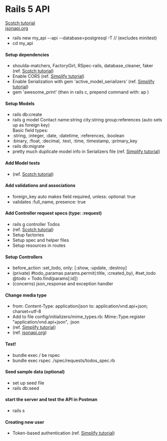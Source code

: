 # Rails 5 API

[Scotch tutorial](https://scotch.io/tutorials/build-a-restful-json-api-with-rails-5-part-one)  
[jsonapi.org](http://jsonapi.org)  

- rails new my_api --api --database=postgresql -T // (excludes minitest)  
- cd my_api  

#### Setup dependencies
- shoulda-matchers, FactoryGirl, RSpec-rails, database_cleaner, faker (ref. [Scotch tutorial](https://scotch.io/tutorials/build-a-restful-json-api-with-rails-5-part-one))  
- Enable CORS (ref. [Simplify tutorial](https://www.simplify.ba/articles/2016/06/18/creating-rails5-api-only-application-following-jsonapi-specification/))  
- Enable Serialization with gem 'active_model_serializers' (ref. [Simplify tutorial](https://www.simplify.ba/articles/2016/06/18/creating-rails5-api-only-application-following-jsonapi-specification/))  
- gem 'awesome_print'  (then in rails c, prepend command with: ap )  


#### Setup Models
- rails db:create  
- rails g model Contact name:string city:string group:references (auto sets up as foreign key)  
Basic field types:  
 - :string, :integer, :date, :datetime, :references, :boolean  
 - :binary, :float, :decimal, :text, :time, :timestamp, :primary_key  
 - rails db:migrate  
 - pretty much duplicate model info in Serializers file (ref. [Simplify tutorial](https://www.simplify.ba/articles/2016/06/18/creating-rails5-api-only-application-following-jsonapi-specification/))  

#### Add Model tests
 - (ref. [Scotch tutorial](https://scotch.io/tutorials/build-a-restful-json-api-with-rails-5-part-one))  

#### Add validations and associations
- foreign_key auto makes field required, unless: optional: true  
- validates :full_name, presence: true  

#### Add Controller request specs (type: :request)
- rails g controller Todos  
- (ref. [Scotch tutorial](https://scotch.io/tutorials/build-a-restful-json-api-with-rails-5-part-one))  
- Setup factories  
- Setup spec and helper files  
- Setup resources in routes  


#### Setup Controllers
- before_action :set_todo, only: [:show, :update, :destroy]  
- (private) #todo_paramas params.permit(:title, :created_by), #set_todo @todo = Todo.find(params[:id])  
- (concerns) json_response and exception handler  

#### Change media type
- from: Content-Type: application/json to: application/vnd.api+json; charset=utf-8  
- Add to file config/initializers/mime_types.rb: Mime::Type.register "application/vnd.api+json", :json  
- (ref. [Simplify tutorial](https://www.simplify.ba/articles/2016/06/18/creating-rails5-api-only-application-following-jsonapi-specification/))  
- (ref. [jsonapi.org](http://jsonapi.org))  



#### Test!
- bundle exec / be rspec  
- bundle exec rspec ./spec/requests/todos_spec.rb  


#### Seed sample data (optional)
- set up seed file  
- rails db:seed  


#### start the server and test the API in Postman
- rails s  

#### Creating new user
- Token-based authentication (ref. [Simplify tutorial](https://www.simplify.ba/articles/2016/06/18/creating-rails5-api-only-application-following-jsonapi-specification/))  
